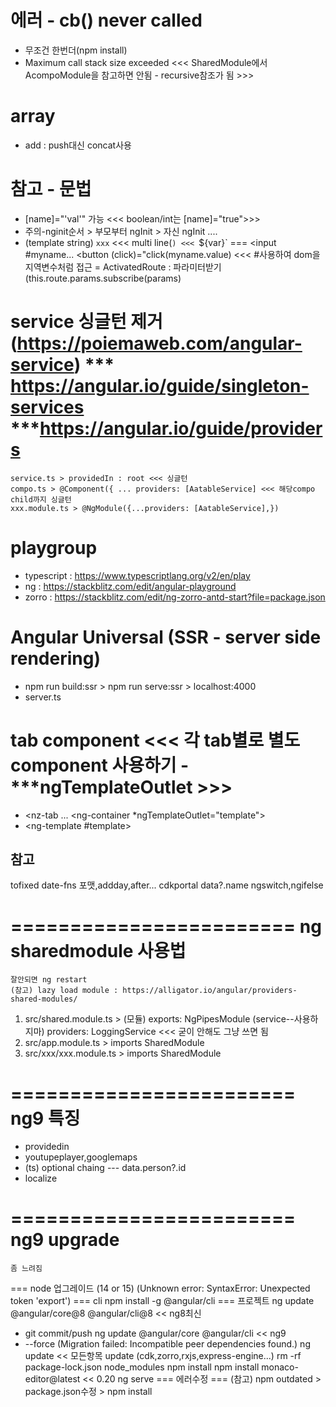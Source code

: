 # 에러 - cb() never called
- 무조건 한번더(npm install)
- Maximum call stack size exceeded <<< SharedModule에서 AcompoModule을 참고하면 안됨 - recursive참조가 됨 >>>

# array
- add : push대신 concat사용


# 참고 - 문법
- [name]="'val'" 가능 <<< boolean/int는 [name]="true">>>
- 주의-nginit순서 > 부모부터 ngInit > 자신 ngInit ....
- (template string) `xxx` <<< multi line(`) <<< `${var}`
=== <input #myname... <button (click)="click(myname.value) <<< #사용하여 dom을 지역변수처럼 접근
= ActivatedRoute : 파라미터받기 (this.route.params.subscribe(params)


# service 싱글턴 제거 (https://poiemaweb.com/angular-service) *** https://angular.io/guide/singleton-services ***https://angular.io/guide/providers
	service.ts > providedIn : root <<< 싱글턴
	compo.ts > @Component({ ... providers: [AatableService] <<< 해당compo child까지 싱글턴
	xxx.module.ts > @NgModule({...providers: [AatableService],})




# playgroup
- typescript : https://www.typescriptlang.org/v2/en/play
- ng : https://stackblitz.com/edit/angular-playground
- zorro : https://stackblitz.com/edit/ng-zorro-antd-start?file=package.json

# Angular Universal (SSR - server side rendering)
- npm run build:ssr > npm run serve:ssr > localhost:4000
- server.ts

# tab component <<< 각 tab별로 별도 component 사용하기 - ***ngTemplateOutlet >>>
- <nz-tab ... <ng-container *ngTemplateOutlet="template"></ng-container> </nz-tab>
- <ng-template #template> <router-outlet> </router-outlet> </ng-template>


## 참고
tofixed
date-fns 포맷,addday,after...
cdkportal
data?.name
ngswitch,ngifelse

# ======================== ng sharedmodule 사용법
	잘안되면 ng restart
	(참고) lazy load module : https://alligator.io/angular/providers-shared-modules/
1) src/shared.module.ts > 
	(모듈) exports: NgPipesModule
	(service--사용하지마) providers: LoggingService <<< 굳이 안해도 그냥 쓰면 됨
2) src/app.module.ts > imports SharedModule
3) src/xxx/xxx.module.ts > imports SharedModule



# ======================== ng9 특징
- providedin
- youtupeplayer,googlemaps
- (ts) optional chaing --- data.person?.id
- localize

# ======================== ng9 upgrade
	좀 느려짐
=== node 업그레이드 (14 or 15) (Unknown error: SyntaxError: Unexpected token 'export')
=== cli
npm install -g @angular/cli
=== 프로젝트
ng update @angular/core@8 @angular/cli@8 	<< ng8최신
- git commit/push
ng update @angular/core @angular/cli		<< ng9
- --force (Migration failed: Incompatible peer dependencies found.)
ng update									<< 모든항목 update (cdk,zorro,rxjs,express-engine...)
rm -rf package-lock.json node_modules
npm install
npm install monaco-editor@latest			<< 0.20
ng serve
=== 에러수정
=== (참고) npm outdated > package.json수정 > npm install

